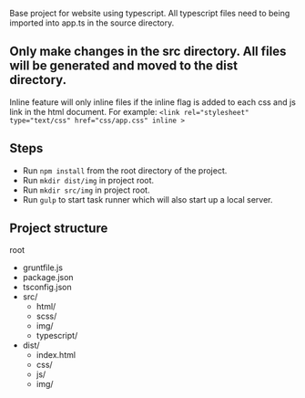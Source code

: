 Base project for website using typescript. All typescript files need to being imported into app.ts in the source directory. 

## Only make changes in the src directory.  All files will be generated and moved to the dist directory.  

Inline feature will only inline files if the inline flag is added to each css and js link in the html document. For example:     `<link rel="stylesheet" type="text/css" href="css/app.css" inline >`


## Steps
* Run `npm install` from the root directory of the project.
* Run `mkdir dist/img` in project root.
* Run `mkdir src/img` in project root.
* Run `gulp` to start task runner which will also start up a local server. 

## Project structure
root
* gruntfile.js
* package.json
* tsconfig.json
* src/
  * html/
  * scss/
  * img/
  * typescript/
* dist/
  * index.html
  * css/
  * js/
  * img/

     
